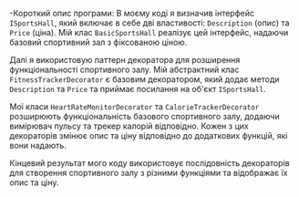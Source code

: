 -Короткий опис програми:
В моєму коді я визначив інтерфейс `ISportsHall`, який включає в себе дві властивості: `Description` (опис) та `Price` (ціна). Мій клас `BasicSportsHall` реалізує цей інтерфейс, надаючи базовий спортивний зал з фіксованою ціною.

Далі я використовую паттерн декоратора для розширення функціональності спортивного залу. Мій абстрактний клас `FitnessTrackerDecorator` є базовим декоратором, який додає методи `Description` та `Price` та приймає посилання на об'єкт `ISportsHall`.

Мої класи `HeartRateMonitorDecorator` та `CalorieTrackerDecorator` розширюють функціональність базового спортивного залу, додаючи вимірювач пульсу та трекер калорій відповідно. Кожен з цих декораторів змінює опис та ціну відповідно до додаткових функцій, які вони надають.

Кінцевий результат мого коду використовує послідовність декораторів для створення спортивного залу з різними функціями та відображає їх опис та ціну.
